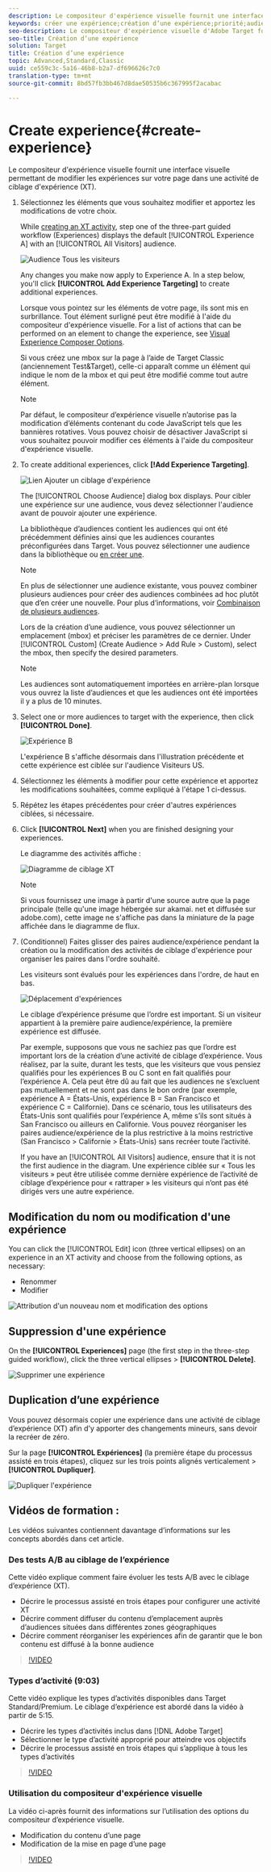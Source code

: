 ```yaml
---
description: Le compositeur d'expérience visuelle fournit une interface visuelle permettant de modifier les expériences sur votre page dans une activité de ciblage d'expérience (XT).
keywords: créer une expérience;création d’une expérience;priorité;audience;expérience;compositeur d’expérience visuelle
seo-description: Le compositeur d'expérience visuelle d'Adobe Target fournit une interface visuelle permettant de modifier les expériences sur votre page dans une activité de ciblage d'expérience (XT).
seo-title: Création d’une expérience
solution: Target
title: Création d’une expérience
topic: Advanced,Standard,Classic
uuid: ce559c3c-5a16-46b8-b2a7-df696626c7c0
translation-type: tm+mt
source-git-commit: 8bd57fb3bb467d8dae50535b6c367995f2acabac

---
```



# Create experience{#create-experience}

Le compositeur d&#39;expérience visuelle fournit une interface visuelle permettant de modifier les expériences sur votre page dans une activité de ciblage d&#39;expérience (XT).

1. Sélectionnez les éléments que vous souhaitez modifier et apportez les modifications de votre choix.

   While [creating an XT activity](/help/c-activities/t-experience-target/t-xt-create/xt-create.md), step one of the three-part guided workflow (Experiences) displays the default [!UICONTROL Experience A] with an [!UICONTROL All Visitors] audience.

   ![Audience Tous les visiteurs](/help/c-activities/t-experience-target/t-xt-create/assets/all-visitors.png)

   Any changes you make now apply to Experience A. In a step below, you&#39;ll click **[!UICONTROL Add Experience Targeting]** to create additional experiences.

   Lorsque vous pointez sur les éléments de votre page, ils sont mis en surbrillance. Tout élément surligné peut être modifié à l&#39;aide du compositeur d&#39;expérience visuelle. For a list of actions that can be performed on an element to change the experience, see [Visual Experience Composer Options](/help/c-experiences/c-visual-experience-composer/viztarget-options.md).

   Si vous créez une mbox sur la page à l’aide de Target Classic (anciennement Test&amp;Target), celle-ci apparaît comme un élément qui indique le nom de la mbox et qui peut être modifié comme tout autre élément.

   >[!NOTE]
   >
   >Par défaut, le compositeur d’expérience visuelle n’autorise pas la modification d’éléments contenant du code JavaScript tels que les bannières rotatives. Vous pouvez choisir de désactiver JavaScript si vous souhaitez pouvoir modifier ces éléments à l&#39;aide du compositeur d&#39;expérience visuelle.

1. To create additional experiences, click **[!Add Experience Targeting]**.

   ![Lien Ajouter un ciblage d&#39;expérience](/help/c-activities/t-experience-target/t-xt-create/assets/add-experience-targeting.png)

   The [!UICONTROL Choose Audience] dialog box displays. Pour cibler une expérience sur une audience, vous devez sélectionner l&#39;audience avant de pouvoir ajouter une expérience.

   La bibliothèque d’audiences contient les audiences qui ont été précédemment définies ainsi que les audiences courantes préconfigurées dans Target. Vous pouvez sélectionner une audience dans la bibliothèque ou [en créer une](../../../c-target/c-audiences/audiences.md#concept_65BE870D290E412D8BBF557EEA67C271).

   >[!NOTE]
   >
   >En plus de sélectionner une audience existante, vous pouvez combiner plusieurs audiences pour créer des audiences combinées ad hoc plutôt que d’en créer une nouvelle. Pour plus d’informations, voir [Combinaison de plusieurs audiences](../../../c-target/combining-multiple-audiences.md#concept_A7386F1EA4394BD2AB72399C225981E5).

   Lors de la création d’une audience, vous pouvez sélectionner un emplacement (mbox) et préciser les paramètres de ce dernier. Under [!UICONTROL Custom] (Create Audience &gt; Add Rule &gt; Custom), select the mbox, then specify the desired parameters.

   >[!NOTE]
   >
   >Les audiences sont automatiquement importées en arrière-plan lorsque vous ouvrez la liste d’audiences et que les audiences ont été importées il y a plus de 10 minutes.

1. Select one or more audiences to target with the experience, then click **[!UICONTROL Done]**.

   ![Expérience B](/help/c-activities/t-experience-target/t-xt-create/assets/experience-b.png)

   L&#39;expérience B s&#39;affiche désormais dans l&#39;illustration précédente et cette expérience est ciblée sur l&#39;audience Visiteurs US.

1. Sélectionnez les éléments à modifier pour cette expérience et apportez les modifications souhaitées, comme expliqué à l&#39;étape 1 ci-dessus.

1. Répétez les étapes précédentes pour créer d&#39;autres expériences ciblées, si nécessaire.

1. Click **[!UICONTROL Next]** when you are finished designing your experiences.

   Le diagramme des activités affiche :

   ![Diagramme de ciblage XT](/help/c-activities/t-experience-target/t-xt-create/assets/xt_diagram-new.png)

   >[!NOTE]
   >
   >Si vous fournissez une image à partir d&#39;une source autre que la page principale (telle qu&#39;une image hébergée sur akamai. net et diffusée sur adobe.com), cette image ne s&#39;affiche pas dans la miniature de la page affichée dans le diagramme de flux.

1. (Conditionnel) Faites glisser des paires audience/expérience pendant la création ou la modification des activités de ciblage d&#39;expérience pour organiser les paires dans l&#39;ordre souhaité.

   Les visiteurs sont évalués pour les expériences dans l&#39;ordre, de haut en bas.

   ![Déplacement d&#39;expériences](/help/c-activities/t-experience-target/t-xt-create/assets/move_experiences-new.png)

   Le ciblage d’expérience présume que l’ordre est important. Si un visiteur appartient à la première paire audience/expérience, la première expérience est diffusée.

   Par exemple, supposons que vous ne sachiez pas que l’ordre est important lors de la création d’une activité de ciblage d’expérience. Vous réalisez, par la suite, durant les tests, que les visiteurs que vous pensiez qualifiés pour les expériences B ou C sont en fait qualifiés pour l’expérience A. Cela peut être dû au fait que les audiences ne s’excluent pas mutuellement et ne sont pas dans le bon ordre (par exemple, expérience A = États-Unis, expérience B = San Francisco et expérience C = Californie). Dans ce scénario, tous les utilisateurs des États-Unis sont qualifiés pour l’expérience A, même s’ils sont situés à San Francisco ou ailleurs en Californie. Vous pouvez réorganiser les paires audience/expérience de la plus restrictive à la moins restrictive (San Francisco &gt; Californie &gt; États-Unis) sans recréer toute l’activité.

   If you have an [!UICONTROL All Visitors] audience, ensure that it is not the first audience in the diagram. Une expérience ciblée sur « Tous les visiteurs » peut être utilisée comme dernière expérience de l’activité de ciblage d’expérience pour « rattraper » les visiteurs qui n’ont pas été dirigés vers une autre expérience.

## Modification du nom ou modification d&#39;une expérience

You can click the [!UICONTROL Edit] icon (three vertical ellipses) on an experience in an XT activity and choose from the following options, as necessary:

* Renommer
* Modifier

![Attribution d&#39;un nouveau nom et modification des options](/help/c-activities/t-experience-target/t-xt-create/assets/experience_edit-new.png)

## Suppression d&#39;une expérience

On the **[!UICONTROL Experiences]** page (the first step in the three-step guided workflow), click the three vertical ellipses &gt; **[!UICONTROL Delete]**.

![Supprimer une expérience](/help/c-activities/t-experience-target/t-xt-create/assets/delete-experience.png)

## Duplication d’une expérience

Vous pouvez désormais copier une expérience dans une activité de ciblage d’expérience (XT) afin d’y apporter des changements mineurs, sans devoir la recréer de zéro.

Sur la page **[!UICONTROL Expériences]** (la première étape du processus assisté en trois étapes), cliquez sur les trois points alignés verticalement &gt; **[!UICONTROL Dupliquer]**.

![Dupliquer l&#39;expérience](/help/c-activities/t-experience-target/t-xt-create/assets/duplicate_experience-new.png)

## Vidéos de formation :

Les vidéos suivantes contiennent davantage d’informations sur les concepts abordés dans cet article.

### Des tests A/B au ciblage de l’expérience

Cette vidéo explique comment faire évoluer les tests A/B avec le ciblage d’expérience (XT).

* Décrire le processus assisté en trois étapes pour configurer une activité XT
* Décrire comment diffuser du contenu d’emplacement auprès d’audiences situées dans différentes zones géographiques
* Décrire comment réorganiser les expériences afin de garantir que le bon contenu est diffusé à la bonne audience

>[!VIDEO](https://video.tv.adobe.com/v/22418/?captions=fre_fr)

### Types d’activité (9:03)

Cette vidéo explique les types d’activités disponibles dans Target Standard/Premium. Le ciblage d’expérience est abordé dans la vidéo à partir de 5:15.

* Décrire les types d’activités inclus dans [!DNL Adobe Target]
* Sélectionner le type d’activité approprié pour atteindre vos objectifs
* Décrire le processus assisté en trois étapes qui s’applique à tous les types d’activités

>[!VIDEO](https://video.tv.adobe.com/v/17386?captions=fre_fr)

### Utilisation du compositeur d&#39;expérience visuelle

La vidéo ci-après fournit des informations sur l’utilisation des options du compositeur d’expérience visuelle.

* Modification du contenu d’une page
* Modification de la mise en page d’une page

>[!VIDEO](https://video.tv.adobe.com/v/17399?captions=fre_fr)